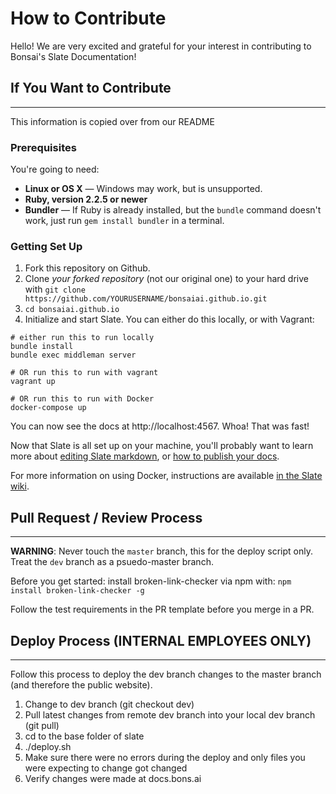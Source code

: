 # How to Contribute

Hello! We are very excited and grateful for your interest in contributing to Bonsai's Slate Documentation!

## If You Want to Contribute
----------------------------
This information is copied over from our README

### Prerequisites

You're going to need:

 - **Linux or OS X** — Windows may work, but is unsupported.
 - **Ruby, version 2.2.5 or newer**
 - **Bundler** — If Ruby is already installed, but the `bundle` command doesn't work, just run `gem install bundler` in a terminal.

### Getting Set Up

1. Fork this repository on Github.
2. Clone *your forked repository* (not our original one) to your hard drive with `git clone https://github.com/YOURUSERNAME/bonsaiai.github.io.git`
3. `cd bonsaiai.github.io`
4. Initialize and start Slate. You can either do this locally, or with Vagrant:

```shell
# either run this to run locally
bundle install
bundle exec middleman server

# OR run this to run with vagrant
vagrant up

# OR run this to run with Docker
docker-compose up
```

You can now see the docs at http://localhost:4567. Whoa! That was fast!

Now that Slate is all set up on your machine, you'll probably want to learn more about [editing Slate markdown](https://github.com/lord/slate/wiki/Markdown-Syntax), or [how to publish your docs](https://github.com/lord/slate/wiki/Deploying-Slate).

For more information on using Docker, instructions are available [in the Slate wiki](https://github.com/lord/slate/wiki/Docker).


## Pull Request / Review Process
--------------------------------

**WARNING**: Never touch the `master` branch, this for the deploy script only. Treat the `dev` branch as a psuedo-master branch.

Before you get started: install broken-link-checker via npm with: `npm install broken-link-checker -g`

Follow the test requirements in the PR template before you merge in a PR.


## Deploy Process (INTERNAL EMPLOYEES ONLY)
-------------------------------------------

Follow this process to deploy the dev branch changes to the master branch (and therefore the public website).
1. Change to dev branch (git checkout dev)
2. Pull latest changes from remote dev branch into your local dev branch (git pull)
3. cd to the base folder of slate
4. ./deploy.sh
5. Make sure there were no errors during the deploy and only files you were expecting to change got changed
6. Verify changes were made at docs.bons.ai